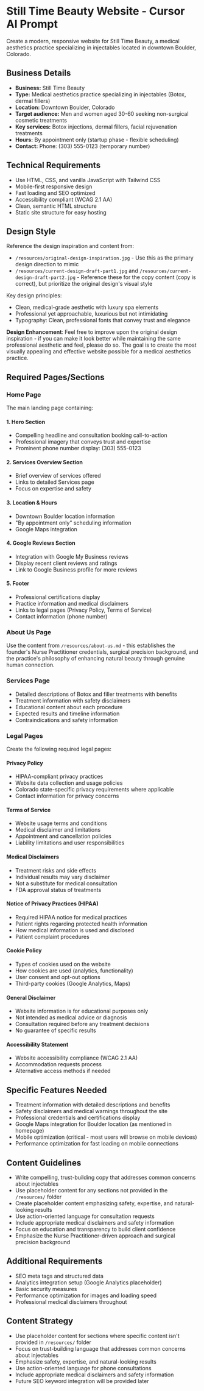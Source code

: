 # Still Time Beauty Website - Cursor AI Prompt

Create a modern, responsive website for Still Time Beauty, a medical aesthetics practice specializing in injectables located in downtown Boulder, Colorado.

## Business Details

- **Business:** Still Time Beauty
- **Type:** Medical aesthetics practice specializing in injectables (Botox, dermal fillers)
- **Location:** Downtown Boulder, Colorado
- **Target audience:** Men and women aged 30-60 seeking non-surgical cosmetic treatments
- **Key services:** Botox injections, dermal fillers, facial rejuvenation treatments
- **Hours:** By appointment only (startup phase - flexible scheduling)
- **Contact:** Phone: (303) 555-0123 (temporary number)

## Technical Requirements

- Use HTML, CSS, and vanilla JavaScript with Tailwind CSS
- Mobile-first responsive design
- Fast loading and SEO optimized
- Accessibility compliant (WCAG 2.1 AA)
- Clean, semantic HTML structure
- Static site structure for easy hosting

## Design Style

Reference the design inspiration and content from:
- `/resources/original-design-inspiration.jpg` - Use this as the primary design direction to mimic
- `/resources/current-design-draft-part1.jpg` and `/resources/current-design-draft-part2.jpg` - Reference these for the copy content (copy is correct), but prioritize the original design's visual style

Key design principles:
- Clean, medical-grade aesthetic with luxury spa elements
- Professional yet approachable, luxurious but not intimidating
- Typography: Clean, professional fonts that convey trust and elegance

**Design Enhancement**: Feel free to improve upon the original design inspiration - if you can make it look better while maintaining the same professional aesthetic and feel, please do so. The goal is to create the most visually appealing and effective website possible for a medical aesthetics practice.

## Required Pages/Sections

### Home Page
The main landing page containing:

#### 1. Hero Section
- Compelling headline and consultation booking call-to-action
- Professional imagery that conveys trust and expertise
- Prominent phone number display: (303) 555-0123

#### 2. Services Overview Section
- Brief overview of services offered
- Links to detailed Services page
- Focus on expertise and safety

#### 3. Location & Hours
- Downtown Boulder location information
- "By appointment only" scheduling information
- Google Maps integration

#### 4. Google Reviews Section
- Integration with Google My Business reviews
- Display recent client reviews and ratings
- Link to Google Business profile for more reviews

#### 5. Footer
- Professional certifications display
- Practice information and medical disclaimers
- Links to legal pages (Privacy Policy, Terms of Service)
- Contact information (phone number)

### About Us Page
Use the content from `/resources/about-us.md` - this establishes the founder's Nurse Practitioner credentials, surgical precision background, and the practice's philosophy of enhancing natural beauty through genuine human connection.

### Services Page
- Detailed descriptions of Botox and filler treatments with benefits
- Treatment information with safety disclaimers
- Educational content about each procedure
- Expected results and timeline information
- Contraindications and safety information

### Legal Pages
Create the following required legal pages:

#### Privacy Policy
- HIPAA-compliant privacy practices
- Website data collection and usage policies
- Colorado state-specific privacy requirements where applicable
- Contact information for privacy concerns

#### Terms of Service
- Website usage terms and conditions
- Medical disclaimer and limitations
- Appointment and cancellation policies
- Liability limitations and user responsibilities

#### Medical Disclaimers
- Treatment risks and side effects
- Individual results may vary disclaimer
- Not a substitute for medical consultation
- FDA approval status of treatments

#### Notice of Privacy Practices (HIPAA)
- Required HIPAA notice for medical practices
- Patient rights regarding protected health information
- How medical information is used and disclosed
- Patient complaint procedures

#### Cookie Policy
- Types of cookies used on the website
- How cookies are used (analytics, functionality)
- User consent and opt-out options
- Third-party cookies (Google Analytics, Maps)

#### General Disclaimer
- Website information is for educational purposes only
- Not intended as medical advice or diagnosis
- Consultation required before any treatment decisions
- No guarantee of specific results

#### Accessibility Statement
- Website accessibility compliance (WCAG 2.1 AA)
- Accommodation requests process
- Alternative access methods if needed

## Specific Features Needed

- Treatment information with detailed descriptions and benefits
- Safety disclaimers and medical warnings throughout the site
- Professional credentials and certifications display
- Google Maps integration for Boulder location (as mentioned in homepage)
- Mobile optimization (critical - most users will browse on mobile devices)
- Performance optimization for fast loading on mobile connections

## Content Guidelines

- Write compelling, trust-building copy that addresses common concerns about injectables
- Use placeholder content for any sections not provided in the `/resources/` folder
- Create placeholder content emphasizing safety, expertise, and natural-looking results
- Use action-oriented language for consultation requests
- Include appropriate medical disclaimers and safety information
- Focus on education and transparency to build client confidence
- Emphasize the Nurse Practitioner-driven approach and surgical precision background

## Additional Requirements

- SEO meta tags and structured data
- Analytics integration setup (Google Analytics placeholder)
- Basic security measures
- Performance optimization for images and loading speed
- Professional medical disclaimers throughout

## Content Strategy

- Use placeholder content for sections where specific content isn't provided in `/resources/` folder
- Focus on trust-building language that addresses common concerns about injectables
- Emphasize safety, expertise, and natural-looking results
- Use action-oriented language for phone consultations
- Include appropriate medical disclaimers and safety information
- Future SEO keyword integration will be provided later